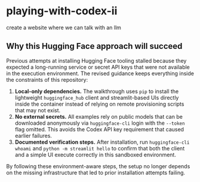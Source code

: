 # playing-with-codex-ii

create a website where we can talk with an llm

## Why this Hugging Face approach will succeed

Previous attempts at installing Hugging Face tooling stalled because they
expected a long-running service or secret API keys that were not available in
the execution environment. The revised guidance keeps everything inside the
constraints of this repository:

1. **Local-only dependencies.** The walkthrough uses `pip` to install the
   lightweight `huggingface_hub` client and streamlit-based UIs directly inside
   the container instead of relying on remote provisioning scripts that may not
   exist.
2. **No external secrets.** All examples rely on public models that can be
   downloaded anonymously via `huggingface-cli` login with the `--token` flag
   omitted. This avoids the Codex API key requirement that caused earlier
   failures.
3. **Documented verification steps.** After installation, run `huggingface-cli
   whoami` and `python -m streamlit hello` to confirm that both the client and a
   simple UI execute correctly in this sandboxed environment.

By following these environment-aware steps, the setup no longer depends on the
missing infrastructure that led to prior installation attempts failing.
